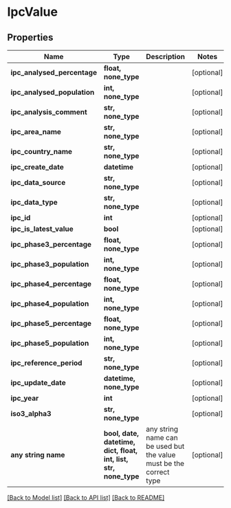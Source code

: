 # IpcValue


## Properties
Name | Type | Description | Notes
------------ | ------------- | ------------- | -------------
**ipc_analysed_percentage** | **float, none_type** |  | [optional] 
**ipc_analysed_population** | **int, none_type** |  | [optional] 
**ipc_analysis_comment** | **str, none_type** |  | [optional] 
**ipc_area_name** | **str, none_type** |  | [optional] 
**ipc_country_name** | **str, none_type** |  | [optional] 
**ipc_create_date** | **datetime** |  | [optional] 
**ipc_data_source** | **str, none_type** |  | [optional] 
**ipc_data_type** | **str, none_type** |  | [optional] 
**ipc_id** | **int** |  | [optional] 
**ipc_is_latest_value** | **bool** |  | [optional] 
**ipc_phase3_percentage** | **float, none_type** |  | [optional] 
**ipc_phase3_population** | **int, none_type** |  | [optional] 
**ipc_phase4_percentage** | **float, none_type** |  | [optional] 
**ipc_phase4_population** | **int, none_type** |  | [optional] 
**ipc_phase5_percentage** | **float, none_type** |  | [optional] 
**ipc_phase5_population** | **int, none_type** |  | [optional] 
**ipc_reference_period** | **str, none_type** |  | [optional] 
**ipc_update_date** | **datetime, none_type** |  | [optional] 
**ipc_year** | **int** |  | [optional] 
**iso3_alpha3** | **str, none_type** |  | [optional] 
**any string name** | **bool, date, datetime, dict, float, int, list, str, none_type** | any string name can be used but the value must be the correct type | [optional]

[[Back to Model list]](../README.md#documentation-for-models) [[Back to API list]](../README.md#documentation-for-api-endpoints) [[Back to README]](../README.md)


